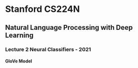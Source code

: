 # Stanford CS224N
## Natural Language Processing with Deep Learning
### Lecture 2 Neural Classifiers - 2021


#### GloVe Model

